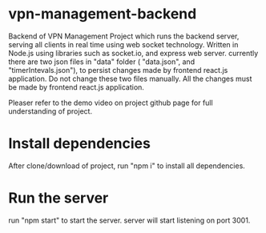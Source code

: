# vpn-management-backend
Backend of VPN Management Project which runs the backend server, serving all clients in real time using web socket technology.
Written in Node.js using libraries such as socket.io, and express web server.
currently there are two json files in "data" folder ( "data.json", and "timerIntevals.json"), to persist changes 
made by frontend react.js application. Do not change these two files manually. 
All the changes must be made by frontend react.js application.

Pleaser refer to the demo video on project github page for full understanding of project.

# Install dependencies
After clone/download of project, run "npm i" to install all dependencies.

# Run the server
run "npm start" to start the server. server will start listening on port 3001.
